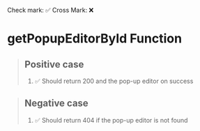 Check mark: ✅
Cross Mark: ❌

# getPopupEditorById Function

> ## Positive case
> 1. ✅ Should return 200 and the pop-up editor on success

> ## Negative case
> 1. ✅ Should return 404 if the pop-up editor is not found
